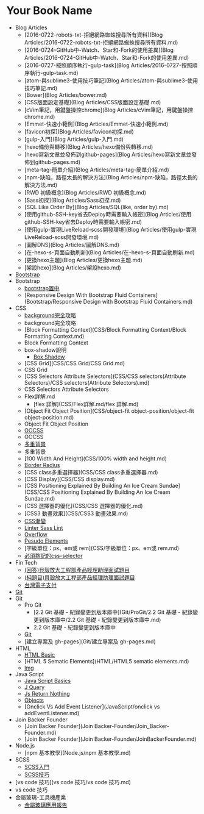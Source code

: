 # Your Book Name

- Blog Articles
  * [2016-0722-robots-txt-拒絕網路蜘蛛搜尋所有資料](Blog Articles/2016-0722-robots-txt-拒絕網路蜘蛛搜尋所有資料.md)
  * [2016-0724-GitHub中-Watch、Star和-Fork的使用差異](Blog Articles/2016-0724-GitHub中-Watch、Star和-Fork的使用差異.md)
  * [2016-0727-按照順序執行-gulp-task](Blog Articles/2016-0727-按照順序執行-gulp-task.md)
  * [atom-與sublime3-使用技巧筆記](Blog Articles/atom-與sublime3-使用技巧筆記.md)
  * [Bower](Blog Articles/bower.md)
  * [CSS版面設定基礎](Blog Articles/CSS版面設定基礎.md)
  * [cVim筆記，用鍵盤操控chrome](Blog Articles/cVim筆記，用鍵盤操控chrome.md)
  * [Emmet-快速小範例](Blog Articles/Emmet-快速小範例.md)
  * [favicon初探](Blog Articles/favicon初探.md)
  * [gulp-入門](Blog Articles/gulp-入門.md)
  * [hexo備份與轉移](Blog Articles/hexo備份與轉移.md)
  * [hexo寫新文章並發佈到github-pages](Blog Articles/hexo寫新文章並發佈到github-pages.md)
  * [meta-tag-簡單介紹](Blog Articles/meta-tag-簡單介紹.md)
  * [npm-缺陷，路徑太長的解決方法](Blog Articles/npm-缺陷，路徑太長的解決方法.md)
  * [RWD 初級概念](Blog Articles/RWD 初級概念.md)
  * [Sass初探](Blog Articles/Sass初探.md)
  * [SQL Like Order By](Blog Articles/SQL(like, order by).md)
  * [使用github-SSH-key省去Deploy時需要輸入帳密](Blog Articles/使用github-SSH-key省去Deploy時需要輸入帳密.md)
  * [使用gulp-實現LiveReload-scss開發環境](Blog Articles/使用gulp-實現LiveReload-scss開發環境.md)
  * [圖解DNS](Blog Articles/圖解DNS.md)
  * [在-hexo-s-頁面自動刷新](Blog Articles/在-hexo-s-頁面自動刷新.md)
  * [更換hexo主題](Blog Articles/更換hexo主題.md)
  * [架設hexo](Blog Articles/架設hexo.md)
- [Bootstrap](Bootstrap/bootstrap.md)
- Bootstrap
  * [bootstrap置中](Bootstrap/bootstrap置中.md)
  * [Responsive Design With Bootstrap Fluid Containers](Bootstrap/Responsive Design with Bootstrap Fluid Containers.md)
- CSS
  - [background完全攻略](CSS/background完全攻略/background完全攻略.md)
  - background完全攻略
  - [Block Formatting Context](CSS/Block Formatting Context/Block Formatting Context.md)
  - Block Formatting Context
  - box-shadow說明
    * [Box Shadow](CSS/box-shadow說明/box-shadow.md)
  - [CSS Grid](CSS/CSS Grid/CSS Grid.md)
  - CSS Grid
  - [CSS Selectors Attribute Selectors](CSS/CSS selectors(Attribute Selectors)/CSS selectors(Attribute Selectors).md)
  - CSS Selectors Attribute Selectors
  - Flex詳解.md
    * [flex 詳解](CSS/Flex詳解.md/flex 詳解.md)
  - [Object Fit Object Position](CSS/object-fit object-position/object-fit object-position.md)
  - Object Fit Object Position
  - [OOCSS](CSS/OOCSS/OOCSS.md)
  - OOCSS
  - [多重背景](CSS/多重背景/多重背景.md)
  - 多重背景
  * [100 Width And Height](CSS/100% width and height.md)
  * [Border Radius](CSS/border-radius.md)
  * [CSS class多重選擇器](CSS/CSS class多重選擇器.md)
  * [CSS Display](CSS/CSS display.md)
  * [CSS Positioning Explained By Building An Ice Cream Sundae](CSS/CSS Positioning Explained By Building An Ice Cream Sundae.md)
  * [CSS 選擇器的優化](CSS/CSS 選擇器的優化.md)
  * [CSS3 動畫效果](CSS/CSS3 動畫效果.md)
  * [CSS漸變](CSS/CSS漸變.md)
  * [Linter Sass Lint](CSS/linter-sass-lint.md)
  * [Overflow](CSS/overflow.md)
  * [Pesudo Elements](CSS/pesudo-elements.md)
  * [字級單位：px、em或 rem](CSS/字級單位：px、em或 rem.md)
  * [必須熟記的css-selector](CSS/必須熟記的css-selector.md)
- Fin Tech
  * [(回答)貝殼放大工程部產品經理助理面試題目](FinTech/(回答)貝殼放大工程部產品經理助理面試題目.md)
  * [(純題目)貝殼放大工程部產品經理助理面試題目](FinTech/(純題目)貝殼放大工程部產品經理助理面試題目.md)
  * [台灣電子支付](FinTech/台灣電子支付.md)
- [Git](Git/git.md)
- Git
  - Pro Git
    - [2.2 Git 基礎 - 紀錄變更到版本庫中](Git/ProGit/2.2 Git 基礎 - 紀錄變更到版本庫中/2.2 Git 基礎 - 紀錄變更到版本庫中.md)
    - 2.2 Git 基礎 - 紀錄變更到版本庫中
  * [Git](Git/git.md)
  * [建立專案及 gh-pages](Git/建立專案及 gh-pages.md)
- HTML
  * [HTML Basic](HTML/HTML_basic.md)
  * [HTML 5 Sematic Elements](HTML/HTML5 sematic elements.md)
  * [Img](HTML/img.md)
- Java Script
  * [Java Script Basics](JavaScript/JavaScriptBasics.md)
  * [J Query](JavaScript/jQuery.md)
  * [Js Return Nothing](JavaScript/js_returnNothing.md)
  * [Objects](JavaScript/Objects.md)
  * [Onclick Vs Add Event Listener](JavaScript/onclick vs addEventListener.md)
- Join Backer Founder
  * [Join Backer Founder](Join Backer-Founder/Join_Backer-Founder.md)
  * [Join Backer Founder](Join Backer-Founder/JoinBackerFounder.md)
- Node.js
  * [npm 基本教學](Node.js/npm 基本教學.md)
- SCSS
  * [SCSS入門](SCSS/SCSS入門.md)
  * [SCSS技巧](SCSS/SCSS技巧.md)
- [vs code 技巧](vs code 技巧/vs code 技巧.md)
- vs code 技巧
- 金屬玻璃-工具機產業
  * [金屬玻璃應用報告](金屬玻璃-工具機產業/金屬玻璃應用報告.md)
